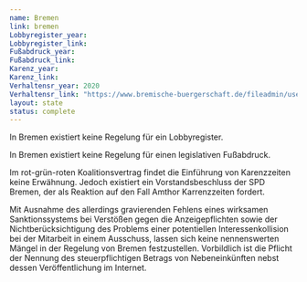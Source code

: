 ```yaml
---
name: Bremen
link: bremen
Lobbyregister_year:
Lobbyregister_link: 
Fußabdruck_year:
Fußabdruck_link: 
Karenz_year: 
Karenz_link: 
Verhaltensr_year: 2020
Verhaltensr_link: "https://www.bremische-buergerschaft.de/fileadmin/user_upload/Dateien/rechtsgrundlagen/Geschaeftsordnung_Bremische_Buergerschaft_einzel.pdf"
layout: state
status: complete
---
```


In Bremen existiert keine Regelung für ein Lobbyregister.

In Bremen existiert keine Regelung für einen legislativen Fußabdruck.

Im rot-grün-roten Koalitionsvertrag findet die Einführung von Karenzzeiten keine Erwähnung. Jedoch existiert ein Vorstandsbeschluss der SPD Bremen, der als Reaktion auf den Fall Amthor Karrenzzeiten fordert.

Mit Ausnahme des allerdings gravierenden Fehlens eines wirksamen Sanktionssystems bei Verstößen gegen die Anzeigepflichten sowie der Nichtberücksichtigung des Problems einer potentiellen Interessenkollision bei der Mitarbeit in einem Ausschuss, lassen sich keine nennenswerten Mängel in der Regelung von Bremen festzustellen. Vorbildlich ist die Pflicht der Nennung des steuerpflichtigen Betrags von Nebeneinkünften nebst dessen Veröffentlichung im Internet. 
